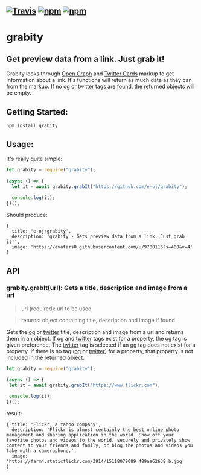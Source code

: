 ## [![Travis](https://img.shields.io/travis/e-oj/grabity.svg?style=flat-square)](https://travis-ci.org/e-oj/grabity) [![npm](https://img.shields.io/npm/l/grabity.svg?style=flat-square)](https://www.npmjs.com/package/grabity) [![npm](https://img.shields.io/npm/v/grabity.svg?style=flat-square)](https://www.npmjs.com/package/grabity)

# grabity
## Get preview data from a link. Just grab it!

[og]: <https://docs.mongodb.com/manual/core/gridfs/>
[twitter]: <https://developer.twitter.com/en/docs/tweets/optimize-with-cards/overview/markup>

Grabity looks through [Open Graph](http://ogp.me/) and [Twitter Cards](https://developer.twitter.com/en/docs/tweets/optimize-with-cards/overview/markup) markup to get Information about a link. It's functions will return as much data as they can from the markup. If no [og] or [twitter] tags are found, the returned objects will be empty.  

## Getting Started: 
```
npm install grabity
```
## Usage:
It's really quite simple:
```javascript
let grabity = require("grabity");
 
(async () => {
  let it = await grabity.grabIt("https://github.com/e-oj/grabity");
  
  console.log(it);
})();
```  

Should produce:
```
{ 
  title: 'e-oj/grabity',
  description: 'grabity - Gets preview data from a link. Just grab it!',
  image: 'https://avatars0.githubusercontent.com/u/9700116?s=400&v=4' 
}
```

## API

### grabity.grabIt(url): Gets a title, description and image from a url
 > url (required): url to be used
 
 > returns: object containing title, description and image if found 
 
 Gets the [og] or [twitter] title, description and image from a url and returns them in an object. If [og] and [twitter] tags exist for a property, the [og] tag is given preference. The [twitter] tag is selected if an [og] tag does not exist for a property. If there is no tag ([og] or [twitter]) for a property, that property is not included in the returned object.
 
 ```javascript
let grabity = require("grabity");
 
(async () => {
  let it = await grabity.grabIt("https://www.flickr.com");
  
  console.log(it);
})();
```  

result:
```
{ title: 'Flickr, a Yahoo company',
  description: 'Flickr is almost certainly the best online photo management and sharing application in the world. Show off your favorite photos and videos to the world, securely and privately show content to your friends and family, or blog the photos and videos you take with a cameraphone.',
  image: 'https://farm4.staticflickr.com/3914/15118079089_489aa62638_b.jpg' 
}
```

